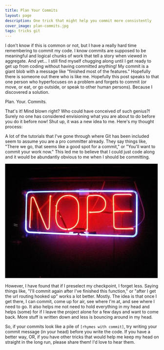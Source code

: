 ```yaml
---
title: Plan Your Commits
layout: page
description: One trick that might help you commit more consistently
cover_image: plan-commits.jpg
tags: tricks git
---
```


I don't know if this is common or not, but I have a really hard time remembering to commit my code.  I know commits are supposed to be meaningful and logical chunks of work that tell a story when viewed in aggregate.  And yet... I still find myself chugging along until I get ready to get up from coding without having committed anything!  My commit is a giant blob with a message like "finished most of the features."  Hopefully there is someone out there who is like me.  Hopefully this post speaks to that one person who hyperfocuses on a problem and forgets to commit (or move, or eat, or go outside, or speak to other human persons).  Because I discovered a solution.

Plan.  Your.  Commits.

That's it!  Mind blown right?  Who could have conceived of such genius?!  Surely no one has considered envisioning what you are about to do before you do it before now!  Shut up, it was a new idea to me.  Here's my thought process:

A lot of the tutorials that I've gone through where Git has been included seem to assume you are a pro committer already.  They say things like, "There we go, that seems like a good spot for a commit," or "You'll want to commit your work now."  This led me to believe that I could just code along and it would be abundantly obvious to me when I should be committing.

![Nope.](/img/nope.jpg)

However, I have found that if I preselect my checkpoint, I forget less.  Saying things like, "I'll commit again after I've finished this function," or "after I get the url routing hooked up" works a lot better.  Mostly.  The idea is that once I get there, I can commit, come up for air, see where I'm at, and see where I need to go.  It also helps me not need to hold everything in my head and helps (some) for if I leave the project alone for a few days and want to come back.  More stuff is written down and less is bouncing around in my head.

So, if your commits look like a pile of `[rhymes with commit]`, try writing your commit message (in your head) before you write the code.  If you have a better way, OR, if you have other tricks that would help me keep my head on straight in the long run, please share them!  I'd love to hear them.